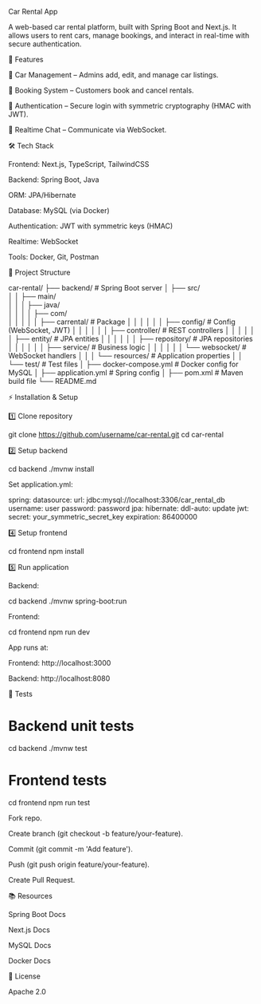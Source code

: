 Car Rental App

A web-based car rental platform, built with Spring Boot and Next.js. It allows users to rent cars, manage bookings, and interact in real-time with secure authentication.

🚀 Features





🚗 Car Management – Admins add, edit, and manage car listings.



📅 Booking System – Customers book and cancel rentals.



🔐 Authentication – Secure login with symmetric cryptography (HMAC with JWT).



💬 Realtime Chat – Communicate via WebSocket.

🛠️ Tech Stack





Frontend: Next.js, TypeScript, TailwindCSS



Backend: Spring Boot, Java



ORM: JPA/Hibernate



Database: MySQL (via Docker)



Authentication: JWT with symmetric keys (HMAC)



Realtime: WebSocket



Tools: Docker, Git, Postman

📂 Project Structure

car-rental/
├── backend/                # Spring Boot server
│   ├── src/               
│   │   ├── main/          
│   │   │   ├── java/      
│   │   │   │   ├── com/   
│   │   │   │   │   ├── carrental/  # Package
│   │   │   │   │   │   ├── config/    # Config (WebSocket, JWT)
│   │   │   │   │   │   ├── controller/ # REST controllers
│   │   │   │   │   │   ├── entity/     # JPA entities
│   │   │   │   │   │   ├── repository/ # JPA repositories
│   │   │   │   │   │   ├── service/    # Business logic
│   │   │   │   │   │   └── websocket/  # WebSocket handlers
│   │   │   └── resources/  # Application properties
│   │   └── test/           # Test files
│   ├── docker-compose.yml  # Docker config for MySQL
│   ├── application.yml     # Spring config
│   ├── pom.xml             # Maven build file
└── README.md

⚡ Installation & Setup

1️⃣ Clone repository

git clone https://github.com/username/car-rental.git
cd car-rental

2️⃣ Setup backend

cd backend
./mvnw install

Set application.yml:

spring:
  datasource:
    url: jdbc:mysql://localhost:3306/car_rental_db
    username: user
    password: password
  jpa:
    hibernate:
      ddl-auto: update
jwt:
  secret: your_symmetric_secret_key
  expiration: 86400000

4️⃣ Setup frontend

cd frontend
npm install

5️⃣ Run application

Backend:

cd backend
./mvnw spring-boot:run

Frontend:

cd frontend
npm run dev

App runs at:





Frontend: http://localhost:3000



Backend: http://localhost:8080

🧪 Tests

# Backend unit tests
cd backend
./mvnw test

# Frontend tests
cd frontend
npm run test


Fork repo.



Create branch (git checkout -b feature/your-feature).



Commit (git commit -m 'Add feature').



Push (git push origin feature/your-feature).



Create Pull Request.

📚 Resources





Spring Boot Docs



Next.js Docs



MySQL Docs



Docker Docs

📜 License

Apache 2.0
